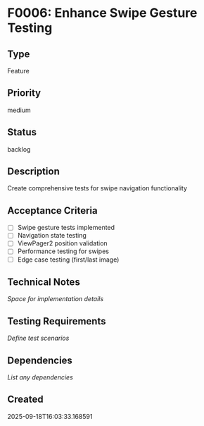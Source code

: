 # F0006: Enhance Swipe Gesture Testing

## Type
Feature

## Priority
medium

## Status
backlog

## Description
Create comprehensive tests for swipe navigation functionality

## Acceptance Criteria
- [ ] Swipe gesture tests implemented
- [ ] Navigation state testing
- [ ] ViewPager2 position validation
- [ ] Performance testing for swipes
- [ ] Edge case testing (first/last image)

## Technical Notes
_Space for implementation details_

## Testing Requirements
_Define test scenarios_

## Dependencies
_List any dependencies_

## Created
2025-09-18T16:03:33.168591
